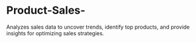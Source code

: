 # Product-Sales-
Analyzes sales data to uncover trends, identify top products, and provide insights for optimizing sales strategies.

